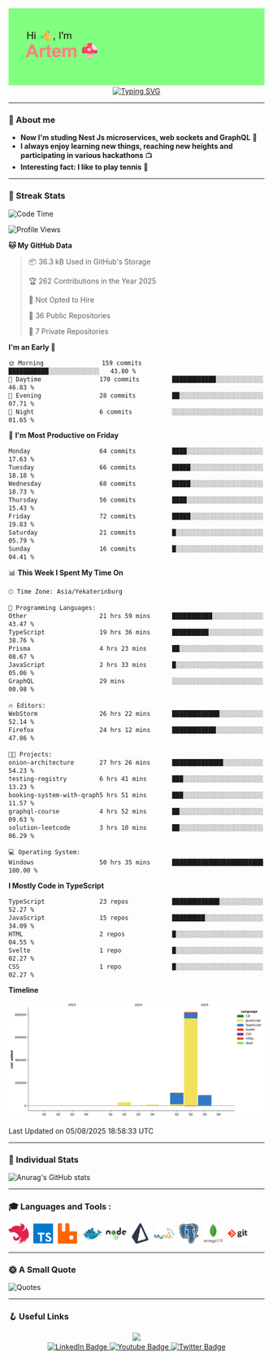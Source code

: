 <div id="header" align="center">
  <img src="https://github.com/CurlyBattery/CurlyBattery/blob/master/header.png?raw=true" alt="альтернативный текст">
  <a href="https://git.io/typing-svg"><img src="https://readme-typing-svg.demolab.com?font=Fira+Code&pause=1000&color=2BF777&width=435&lines=I've+been+doing+backend+programming+;on+Nest+JS+for+13+months+now" alt="Typing SVG" /></a>
</div>

---

### :otter: About me 
- __Now I'm studing Nest Js microservices, web sockets and GraphQL__ 🧩
- __I always enjoy learning new things, reaching new heights and participating in various hackathons__ 📺
- __Interesting fact: I like to play tennis__ 🏓

---

### :monorail: Streak Stats 

<!--START_SECTION:waka-->
![Code Time](http://img.shields.io/badge/Code%20Time-1%2C136%20hrs%2018%20mins-blue)

![Profile Views](http://img.shields.io/badge/Profile%20Views-0-blue)

**🐱 My GitHub Data** 

> 📦 36.3 kB Used in GitHub's Storage 
 > 
> 🏆 262 Contributions in the Year 2025
 > 
> 🚫 Not Opted to Hire
 > 
> 📜 36 Public Repositories 
 > 
> 🔑 7 Private Repositories 
 > 
**I'm an Early 🐤** 

```text
🌞 Morning                159 commits         ███████████░░░░░░░░░░░░░░   43.80 % 
🌆 Daytime                170 commits         ████████████░░░░░░░░░░░░░   46.83 % 
🌃 Evening                28 commits          ██░░░░░░░░░░░░░░░░░░░░░░░   07.71 % 
🌙 Night                  6 commits           ░░░░░░░░░░░░░░░░░░░░░░░░░   01.65 % 
```
📅 **I'm Most Productive on Friday** 

```text
Monday                   64 commits          ████░░░░░░░░░░░░░░░░░░░░░   17.63 % 
Tuesday                  66 commits          █████░░░░░░░░░░░░░░░░░░░░   18.18 % 
Wednesday                68 commits          █████░░░░░░░░░░░░░░░░░░░░   18.73 % 
Thursday                 56 commits          ████░░░░░░░░░░░░░░░░░░░░░   15.43 % 
Friday                   72 commits          █████░░░░░░░░░░░░░░░░░░░░   19.83 % 
Saturday                 21 commits          █░░░░░░░░░░░░░░░░░░░░░░░░   05.79 % 
Sunday                   16 commits          █░░░░░░░░░░░░░░░░░░░░░░░░   04.41 % 
```


📊 **This Week I Spent My Time On** 

```text
🕑︎ Time Zone: Asia/Yekaterinburg

💬 Programming Languages: 
Other                    21 hrs 59 mins      ███████████░░░░░░░░░░░░░░   43.47 % 
TypeScript               19 hrs 36 mins      ██████████░░░░░░░░░░░░░░░   38.76 % 
Prisma                   4 hrs 23 mins       ██░░░░░░░░░░░░░░░░░░░░░░░   08.67 % 
JavaScript               2 hrs 33 mins       █░░░░░░░░░░░░░░░░░░░░░░░░   05.06 % 
GraphQL                  29 mins             ░░░░░░░░░░░░░░░░░░░░░░░░░   00.98 % 

🔥 Editors: 
WebStorm                 26 hrs 22 mins      █████████████░░░░░░░░░░░░   52.14 % 
Firefox                  24 hrs 12 mins      ████████████░░░░░░░░░░░░░   47.86 % 

🐱‍💻 Projects: 
onion-architecture       27 hrs 26 mins      ██████████████░░░░░░░░░░░   54.23 % 
testing-registry         6 hrs 41 mins       ███░░░░░░░░░░░░░░░░░░░░░░   13.23 % 
booking-system-with-qraph5 hrs 51 mins       ███░░░░░░░░░░░░░░░░░░░░░░   11.57 % 
graphql-course           4 hrs 52 mins       ██░░░░░░░░░░░░░░░░░░░░░░░   09.63 % 
solution-leetcode        3 hrs 10 mins       ██░░░░░░░░░░░░░░░░░░░░░░░   06.29 % 

💻 Operating System: 
Windows                  50 hrs 35 mins      █████████████████████████   100.00 % 
```

**I Mostly Code in TypeScript** 

```text
TypeScript               23 repos            █████████████░░░░░░░░░░░░   52.27 % 
JavaScript               15 repos            █████████░░░░░░░░░░░░░░░░   34.09 % 
HTML                     2 repos             █░░░░░░░░░░░░░░░░░░░░░░░░   04.55 % 
Svelte                   1 repo              █░░░░░░░░░░░░░░░░░░░░░░░░   02.27 % 
CSS                      1 repo              █░░░░░░░░░░░░░░░░░░░░░░░░   02.27 % 
```



**Timeline**

![Lines of Code chart](https://raw.githubusercontent.com/CurlyBattery/CurlyBattery/master/assets/bar_graph.png)


 Last Updated on 05/08/2025 18:58:33 UTC
<!--END_SECTION:waka-->

---

### :slot_machine: Individual Stats 
![Anurag's GitHub stats](https://github-readme-stats.vercel.app/api?username=CurlyBattery&hide=contribs,prs&theme=dracula)

---

### :mortar_board: Languages and Tools :
<div>
  <img src="https://github.com/devicons/devicon/blob/master/icons/nestjs/nestjs-original.svg" title="Nest" alt="Nest" width="40" height="40"/>&nbsp;
  <img src="https://github.com/devicons/devicon/blob/master/icons/typescript/typescript-plain.svg" title="TypeScript" alt="TypeScript" width="40" height="40"/>&nbsp;
  <img src="https://github.com/devicons/devicon/blob/master/icons/rabbitmq/rabbitmq-original.svg" title="Rabbit" alt="RabbitMQ" width="40" height="40"/>&nbsp;
  <img src="https://github.com/devicons/devicon/blob/master/icons/docker/docker-original.svg" title="Docker" alt="Docker" width="40" height="40"/>&nbsp;
  <img src="https://github.com/devicons/devicon/blob/master/icons/nodejs/nodejs-original-wordmark.svg" title="NodeJS" alt="NodeJS" width="40" height="40"/>&nbsp;
  <img src="https://github.com/devicons/devicon/blob/master/icons/prisma/prisma-original.svg" title="Prisma"  alt="Prisma" width="40" height="40"/>&nbsp;
  <img src="https://github.com/devicons/devicon/blob/master/icons/mysql/mysql-original-wordmark.svg" title="MySQL"  alt="MySQL" width="40" height="40"/>&nbsp;
  <img src="https://github.com/devicons/devicon/blob/master/icons/postgresql/postgresql-original.svg" title="PostgreSQL"  alt="PostgreSQL" width="40" height="40"/>&nbsp;
  <img src="https://github.com/devicons/devicon/blob/master/icons/mongodb/mongodb-original-wordmark.svg" title="MongoDB" alt="MongoDB" width="40" height="40"/>&nbsp;
  <img src="https://github.com/devicons/devicon/blob/master/icons/git/git-original-wordmark.svg" title="Git" **alt="Git" width="40" height="40"/>
</div>

---

### :sun_with_face: A Small Quote
![Quotes](https://quotes-github-readme.vercel.app/api?type=horizontal&theme=dark)

---

### :hook: Useful Links 
<div align="center">
  <img src="https://media2.giphy.com/media/v1.Y2lkPTc5MGI3NjExdG1qb3M0MHpyZmczeDJoZzR4Z2lvcXBydDhpejNpb3Zoc2NoM2lnaCZlcD12MV9pbnRlcm5hbF9naWZfYnlfaWQmY3Q9Zw/FXynzLoP14IHsnfGmO/giphy.gif" height="300">
  
  <div id="badges">
  <a href="your-linkedin-URL">
    <img src="https://img.shields.io/badge/LinkedIn-blue?style=for-the-badge&logo=linkedin&logoColor=white" alt="LinkedIn Badge"/>
  </a>
  <a href="your-youtube-URL">
    <img src="https://img.shields.io/badge/YouTube-red?style=for-the-badge&logo=youtube&logoColor=white" alt="Youtube Badge"/>
  </a>
  <a href="your-twitter-URL">
    <img src="https://img.shields.io/badge/Twitter-blue?style=for-the-badge&logo=twitter&logoColor=white" alt="Twitter Badge"/>
  </a>
